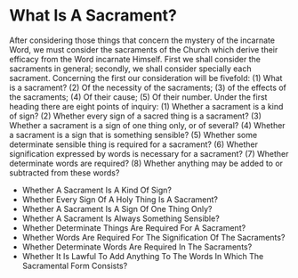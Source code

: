 # What Is A Sacrament?

After considering those things that concern the mystery of the incarnate Word, we must consider the sacraments of the Church which derive their efficacy from the Word incarnate Himself. First we shall consider the sacraments in general; secondly, we shall consider specially each sacrament.  Concerning the first our consideration will be fivefold: (1) What is a sacrament? (2) Of the necessity of the sacraments; (3) of the effects of the sacraments; (4) Of their cause; (5) Of their number.  Under the first heading there are eight points of inquiry:
(1) Whether a sacrament is a kind of sign?
(2) Whether every sign of a sacred thing is a sacrament?
(3) Whether a sacrament is a sign of one thing only, or of several?
(4) Whether a sacrament is a sign that is something sensible?
(5) Whether some determinate sensible thing is required for a sacrament?
(6) Whether signification expressed by words is necessary for a sacrament?
(7) Whether determinate words are required?
(8) Whether anything may be added to or subtracted from these words?

* Whether A Sacrament Is A Kind Of Sign?
* Whether Every Sign Of A Holy Thing Is A Sacrament?
* Whether A Sacrament Is A Sign Of One Thing Only?
* Whether A Sacrament Is Always Something Sensible?
* Whether Determinate Things Are Required For A Sacrament?
* Whether Words Are Required For The Signification Of The Sacraments?
* Whether Determinate Words Are Required In The Sacraments?
* Whether It Is Lawful To Add Anything To The Words In Which The Sacramental Form Consists?
